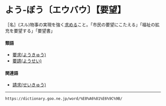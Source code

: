 # よう‐ぼう〔エウバウ〕【要望】

［名］(スル)物事の実現を強く[求める](もとめる（求める）)こと。「市民の要望にこたえる」「福祉の拡充を要望する」「要望書」

#### 類語

-   [要求(ようきゅう)](https://dictionary.goo.ne.jp/word/%E8%A6%81%E6%B1%82/#jn-226288)
-   [要請(ようせい)](https://dictionary.goo.ne.jp/word/%E8%A6%81%E8%AB%8B/#jn-226560)

#### 関連語

-   [請求(せいきゅう)](https://dictionary.goo.ne.jp/word/%E8%AB%8B%E6%B1%82/#jn-121272)

---
`https://dictionary.goo.ne.jp/word/%E8%A6%81%E6%9C%9B/`